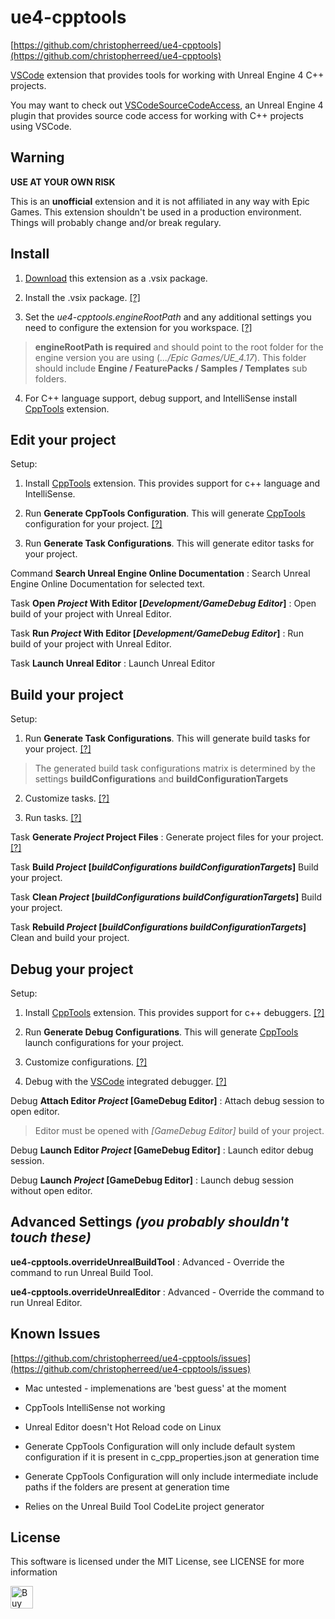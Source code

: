 ue4-cpptools
============
[https://github.com/christopherreed/ue4-cpptools](https://github.com/christopherreed/ue4-cpptools)

[VSCode](https://code.visualstudio.com/) extension that provides tools for working with Unreal Engine 4 C++ projects.

You may want to check out [VSCodeSourceCodeAccess](https://github.com/christopherreed/VSCodeSourceCodeAccess), an Unreal Engine 4 plugin that provides source code access for working with C++ projects using VSCode.

Warning
-------
__USE AT YOUR OWN RISK__

This is an **unofficial** extension and it is not affiliated in any way with Epic Games. This extension shouldn't be used in a production environment. Things will probably change and/or break regulary.

Install
-------

1) [Download](https://github.com/christopherreed/ue4-cpptools/releases) this extension as a .vsix package.

2) Install the .vsix package. [[?]](https://code.visualstudio.com/docs/editor/extension-gallery#_install-from-a-vsix)

3) Set the *ue4-cpptools.engineRootPath* and any additional settings you need to configure the extension for you workspace. [[?]](https://code.visualstudio.com/docs/getstarted/settings)

> **engineRootPath is required** and should point to the root folder for the engine version you are using (*.../Epic Games/UE_4.17*). This folder should include **Engine / FeaturePacks / Samples / Templates** sub folders.

4) For C++ language support, debug support, and IntelliSense install [CppTools](https://marketplace.visualstudio.com/items?itemName=ms-vscode.cpptools) extension.

Edit your project
----
Setup:
1) Install [CppTools](https://marketplace.visualstudio.com/items?itemName=ms-vscode.cpptools) extension. This provides support for c++ language and IntelliSense.

2) Run **Generate CppTools Configuration**. This will generate [CppTools](https://marketplace.visualstudio.com/items?itemName=ms-vscode.cpptools) configuration for your project. [[?]](https://code.visualstudio.com/docs/languages/cpp)

3) Run **Generate Task Configurations**. This will generate editor tasks for your project.

Command **Search Unreal Engine Online Documentation** : Search Unreal Engine Online Documentation for selected text.

Task **Open *Project* With Editor [*Development/GameDebug* *Editor*]** : Open build of your project with Unreal Editor.

Task **Run *Project* With Editor [*Development/GameDebug* *Editor*]** : Run build of your project with Unreal Editor.

Task **Launch Unreal Editor** : Launch Unreal Editor

Build your project
-----
Setup:
1) Run **Generate Task Configurations**. This will generate build tasks for your project. [[?]](https://docs.unrealengine.com/latest/INT/Programming/Development/CompilingProjects/index.html)

> The generated build task configurations matrix is determined by the settings **buildConfigurations** and **buildConfigurationTargets** 

2) Customize tasks. [[?]](https://code.visualstudio.com/docs/editor/tasks#_custom-tasks)

3) Run tasks. [[?]](https://code.visualstudio.com/docs/editor/tasks)

Task **Generate *Project* Project Files** : Generate project files for your project. [[?]](https://docs.unrealengine.com/latest/INT/Programming/UnrealBuildSystem/ProjectFileGenerator/index.html)

Task **Build *Project* [*buildConfigurations* *buildConfigurationTargets*]** Build your project.

Task **Clean *Project* [*buildConfigurations* *buildConfigurationTargets*]** Build your project.

Task **Rebuild *Project* [*buildConfigurations* *buildConfigurationTargets*]** Clean and build your project.

Debug your project
-----
Setup:
1) Install [CppTools](https://marketplace.visualstudio.com/items?itemName=ms-vscode.cpptools) extension. This provides support for c++ debuggers. [[?]](https://code.visualstudio.com/docs/languages/cpp#_debugging)

2) Run **Generate Debug Configurations**. This will generate [CppTools](https://marketplace.visualstudio.com/items?itemName=ms-vscode.cpptools) launch configurations for your project.

3) Customize configurations. [[?]](https://github.com/Microsoft/vscode-cpptools/blob/master/launch.md)

4) Debug with the [VSCode](https://code.visualstudio.com/) integrated debugger. [[?]](https://code.visualstudio.com/docs/editor/debugging)

Debug **Attach Editor *Project* [GameDebug Editor]** : Attach debug session to open editor.

> Editor must be opened with *[GameDebug Editor]* build of your project.

Debug **Launch Editor *Project* [GameDebug Editor]** : Launch editor debug session.

Debug **Launch *Project* [GameDebug Editor]** : Launch debug session without open editor.

Advanced Settings *(you probably shouldn't touch these)*
-----------------

__ue4-cpptools.overrideUnrealBuildTool__ : Advanced - Override the command to run Unreal Build Tool.

__ue4-cpptools.overrideUnrealEditor__ : Advanced - Override the command to run Unreal Editor.

Known Issues
------------

[https://github.com/christopherreed/ue4-cpptools/issues](https://github.com/christopherreed/ue4-cpptools/issues)

* Mac untested - implemenations are 'best guess' at the moment

* CppTools IntelliSense not working

* Unreal Editor doesn't Hot Reload code on Linux

* Generate CppTools Configuration will only include default system configuration if it is present in c_cpp_properties.json at generation time

* Generate CppTools Configuration will only include intermediate include paths if the folders are present at generation time

* Relies on the Unreal Build Tool CodeLite project generator

License
-------

This software is licensed under the MIT License, see LICENSE for more information

<a href='https://ko-fi.com/A41034HG' target='_blank'><img height='36' style='border:0px;height:36px;' src='https://az743702.vo.msecnd.net/cdn/kofi2.png?v=0' border='0' alt='Buy Me a Coffee at ko-fi.com' /></a>
